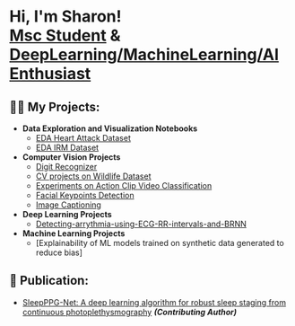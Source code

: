 <h1>Hi, I'm Sharon! <br/><a href="https://www.linkedin.com/in/sharon-salabi-a88b5580/">Msc Student</a> & <a href="https://github.com/ssalabi">DeepLearning/MachineLearning/AI Enthusiast </a>

<h2>👨‍💻 My Projects:</h2>

- <b>Data Exploration and Visualization Notebooks</b>
  - [EDA Heart Attack Dataset](https://github.com/ssalabi/EDA-Heart-Attack-Dataset)
  - [EDA IRM Dataset](https://github.com/ssalabi/EDA-Medical-IRM-Dataset)
- <b>Computer Vision Projects</b>
  - [Digit Recognizer](https://github.com/ssalabi/Digit-Recognizer) 
  - [CV projects on Wildlife Dataset](https://github.com/ssalabi/CV-AnimalDataset)
  - [Experiments on Action Clip Video Classification](https://github.com/ssalabi/Video-Classification) 
  - [Facial Keypoints Detection](https://github.com/ssalabi/facial-keypoint-detection-project) 
  - [Image Captioning](https://github.com/ssalabi/image-captioning) 
- <b>Deep Learning Projects</b>
  - [Detecting-arrythmia-using-ECG-RR-intervals-and-BRNN](https://github.com/ssalabi/Detecting-arrythmia-using-ECG-RR-intervals-and-Deep-learning-method) 
- <b>Machine Learning Projects</b>
  - [Explainability of ML models trained on synthetic data generated to reduce bias]
<h2>📃 Publication:</h2>

  - [SleepPPG-Net: A deep learning algorithm for robust sleep staging from
continuous photoplethysmography](https://arxiv.org/abs/2202.05735) <i><b>(Contributing Author)</b></i>





